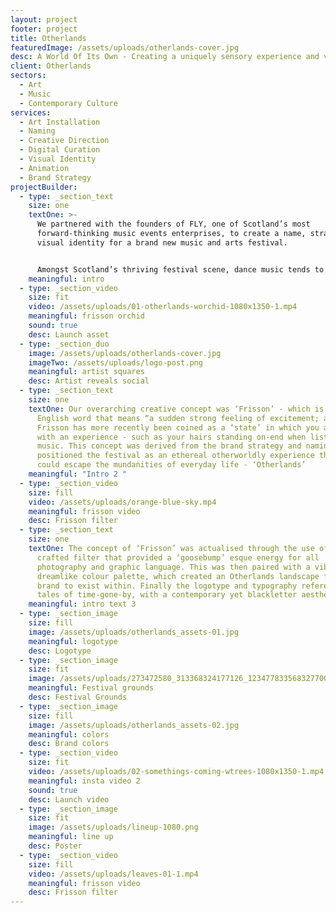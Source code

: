 ```yaml
---
layout: project
footer: project
title: Otherlands
featuredImage: /assets/uploads/otherlands-cover.jpg
desc: A World Of Its Own - Creating a uniquely sensory experience and visual identity
client: Otherlands
sectors:
  - Art
  - Music
  - Contemporary Culture
services:
  - Art Installation
  - Naming
  - Creative Direction
  - Digital Curation
  - Visual Identity
  - Animation
  - Brand Strategy
projectBuilder:
  - type: _section_text
    size: one
    textOne: >-
      We partnered with the founders of FLY, one of Scotland’s most
      forward-thinking music events enterprises, to create a name, strategy and
      visual identity for a brand new music and arts festival. 


      Amongst Scotland’s thriving festival scene, dance music tends to be the prevailing category, however, there is clear ‘white space’ when it comes to offerings of a more experiential nature. This is what FLY wanted to create - a festival for the ‘alternative’ listener to come and experience music and art, not just to listen and view it.
    meaningful: intro
  - type: _section_video
    size: fit
    video: /assets/uploads/01-otherlands-worchid-1080x1350-1.mp4
    meaningful: frisson orchid
    sound: true
    desc: Launch asset
  - type: _section_duo
    image: /assets/uploads/otherlands-cover.jpg
    imageTwo: /assets/uploads/logo-post.png
    meaningful: artist squares
    desc: Artist reveals social
  - type: _section_text
    size: one
    textOne: Our overarching creative concept was ‘Frisson’ - which is an old
      English word that means “a sudden strong feeling of excitement; a thrill”.
      Frisson has more recently been coined as a ‘state’ in which you are at one
      with an experience - such as your hairs standing on-end when listening to
      music. This concept was derived from the brand strategy and naming, which
      positioned the festival as an ethereal otherworldly experience that one
      could escape the mundanities of everyday life - ‘Otherlands’
    meaningful: "Intro 2 "
  - type: _section_video
    size: fill
    video: /assets/uploads/orange-blue-sky.mp4
    meaningful: frisson video
    desc: Frisson filter
  - type: _section_text
    size: one
    textOne: The concept of ‘Frisson’ was actualised through the use of a bespoke
      crafted filter that provided a ‘goosebump’ esque energy for all
      photography and graphic language. This was then paired with a vibrant yet
      dreamlike colour palette, which created an Otherlands landscape for the
      brand to exist within. Finally the logotype and typography referenced
      tales of time-gone-by, with a contemporary yet blackletter aesthetic.
    meaningful: intro text 3
  - type: _section_image
    size: fill
    image: /assets/uploads/otherlands_assets-01.jpg
    meaningful: logotype
    desc: Logotype
  - type: _section_image
    size: fit
    image: /assets/uploads/273472580_313368324177126_1234778335683277001_n.jpeg
    meaningful: Festival grounds
    desc: Festival Grounds
  - type: _section_image
    size: fill
    image: /assets/uploads/otherlands_assets-02.jpg
    meaningful: colors
    desc: Brand colors
  - type: _section_video
    size: fit
    video: /assets/uploads/02-somethings-coming-wtrees-1080x1350-1.mp4
    meaningful: insta video 2
    sound: true
    desc: Launch video
  - type: _section_image
    size: fit
    image: /assets/uploads/lineup-1080.png
    meaningful: line up
    desc: Poster
  - type: _section_video
    size: fill
    video: /assets/uploads/leaves-01-1.mp4
    meaningful: frisson video
    desc: Frisson filter
---
```

